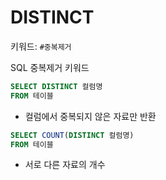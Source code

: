 # DISTINCT
키워드: `#중복제거`

SQL 중복제거 키워드

```SQL
SELECT DISTINCT 컬럼명
FROM 테이블
```
- 컬럼에서 중복되지 않은 자료만 반환

```SQL
SELECT COUNT(DISTINCT 컬럼명)
FROM 테이블
```
- 서로 다른 자료의 개수